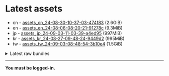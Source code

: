 # Latest assets
- cn - [assets_cn_24-08-30-10-37-03-474f83](https://github.com/ArknightsAssets/NewAssets/actions/runs/10659787141/artifacts/1880411750) (2.6GiB)
- en - [assets_en_24-08-06-08-20-21-91278c](https://github.com/ArknightsAssets/NewAssets/actions/runs/10288746036/artifacts/1786756495) (9.3MiB)
- jp - [assets_jp_24-09-03-11-03-39-a4ed95](https://github.com/ArknightsAssets/NewAssets/actions/runs/10715653353/artifacts/1894881577) (997MiB)
- kr - [assets_kr_24-08-27-09-48-24-9449d2](https://github.com/ArknightsAssets/NewAssets/actions/runs/10715653353/artifacts/1894882373) (995MiB)
- tw - [assets_tw_24-09-03-08-48-54-3b10e4](https://github.com/ArknightsAssets/NewAssets/actions/runs/10715653353/artifacts/1894913108) (1.5GiB)

<details>
<summary>Latest raw bundles</summary>

- cn - [bundles_cn_24-08-30-10-37-03-474f83](https://github.com/ArknightsAssets/NewAssets/actions/runs/10659787141/artifacts/1880412560) (652MiB)
- en - [bundles_en_24-08-06-08-20-21-91278c](https://github.com/ArknightsAssets/NewAssets/actions/runs/10288746036/artifacts/1786756536) (4.3MiB)
- jp - [bundles_jp_24-09-03-11-03-39-a4ed95](https://github.com/ArknightsAssets/NewAssets/actions/runs/10715653353/artifacts/1894882198) (282MiB)
- kr - [bundles_kr_24-08-27-09-48-24-9449d2](https://github.com/ArknightsAssets/NewAssets/actions/runs/10715653353/artifacts/1894882984) (280MiB)
- tw - [bundles_tw_24-09-03-08-48-54-3b10e4](https://github.com/ArknightsAssets/NewAssets/actions/runs/10715653353/artifacts/1894913888) (402MiB)

</details>

---

**You must be logged-in.**
